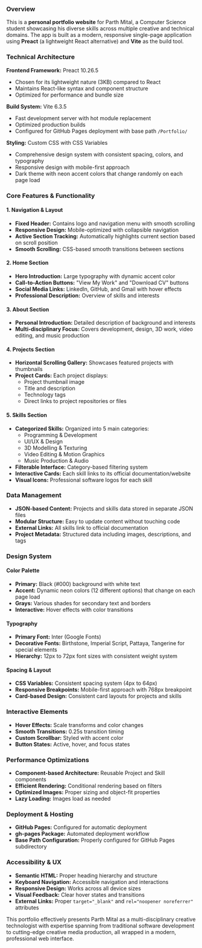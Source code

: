 ### **Overview**
This is a **personal portfolio website** for Parth Mital, a Computer Science student showcasing his diverse skills across multiple creative and technical domains. The app is built as a modern, responsive single-page application using **Preact** (a lightweight React alternative) and **Vite** as the build tool.

### **Technical Architecture**

**Frontend Framework:** Preact 10.26.5
- Chosen for its lightweight nature (3KB) compared to React
- Maintains React-like syntax and component structure
- Optimized for performance and bundle size

**Build System:** Vite 6.3.5
- Fast development server with hot module replacement
- Optimized production builds
- Configured for GitHub Pages deployment with base path `/Portfolio/`

**Styling:** Custom CSS with CSS Variables
- Comprehensive design system with consistent spacing, colors, and typography
- Responsive design with mobile-first approach
- Dark theme with neon accent colors that change randomly on each page load

### **Core Features & Functionality**

#### **1. Navigation & Layout**
- **Fixed Header:** Contains logo and navigation menu with smooth scrolling
- **Responsive Design:** Mobile-optimized with collapsible navigation
- **Active Section Tracking:** Automatically highlights current section based on scroll position
- **Smooth Scrolling:** CSS-based smooth transitions between sections

#### **2. Home Section**
- **Hero Introduction:** Large typography with dynamic accent color
- **Call-to-Action Buttons:** "View My Work" and "Download CV" buttons
- **Social Media Links:** LinkedIn, GitHub, and Gmail with hover effects
- **Professional Description:** Overview of skills and interests

#### **3. About Section**
- **Personal Introduction:** Detailed description of background and interests
- **Multi-disciplinary Focus:** Covers development, design, 3D work, video editing, and music production

#### **4. Projects Section**
- **Horizontal Scrolling Gallery:** Showcases featured projects with thumbnails
- **Project Cards:** Each project displays:
  - Project thumbnail image
  - Title and description
  - Technology tags
  - Direct links to project repositories or files

#### **5. Skills Section**
- **Categorized Skills:** Organized into 5 main categories:
  - Programming & Development
  - UI/UX & Design
  - 3D Modelling & Texturing
  - Video Editing & Motion Graphics
  - Music Production & Audio
- **Filterable Interface:** Category-based filtering system
- **Interactive Cards:** Each skill links to its official documentation/website
- **Visual Icons:** Professional software logos for each skill

### **Data Management**
- **JSON-based Content:** Projects and skills data stored in separate JSON files
- **Modular Structure:** Easy to update content without touching code
- **External Links:** All skills link to official documentation
- **Project Metadata:** Structured data including images, descriptions, and tags

### **Design System**

#### **Color Palette**
- **Primary:** Black (#000) background with white text
- **Accent:** Dynamic neon colors (12 different options) that change on each page load
- **Grays:** Various shades for secondary text and borders
- **Interactive:** Hover effects with color transitions

#### **Typography**
- **Primary Font:** Inter (Google Fonts)
- **Decorative Fonts:** Birthstone, Imperial Script, Pattaya, Tangerine for special elements
- **Hierarchy:** 12px to 72px font sizes with consistent weight system

#### **Spacing & Layout**
- **CSS Variables:** Consistent spacing system (4px to 64px)
- **Responsive Breakpoints:** Mobile-first approach with 768px breakpoint
- **Card-based Design:** Consistent card layouts for projects and skills

### **Interactive Elements**
- **Hover Effects:** Scale transforms and color changes
- **Smooth Transitions:** 0.25s transition timing
- **Custom Scrollbar:** Styled with accent color
- **Button States:** Active, hover, and focus states

### **Performance Optimizations**
- **Component-based Architecture:** Reusable Project and Skill components
- **Efficient Rendering:** Conditional rendering based on filters
- **Optimized Images:** Proper sizing and object-fit properties
- **Lazy Loading:** Images load as needed

### **Deployment & Hosting**
- **GitHub Pages:** Configured for automatic deployment
- **gh-pages Package:** Automated deployment workflow
- **Base Path Configuration:** Properly configured for GitHub Pages subdirectory

### **Accessibility & UX**
- **Semantic HTML:** Proper heading hierarchy and structure
- **Keyboard Navigation:** Accessible navigation and interactions
- **Responsive Design:** Works across all device sizes
- **Visual Feedback:** Clear hover states and transitions
- **External Links:** Proper `target="_blank"` and `rel="noopener noreferrer"` attributes

This portfolio effectively presents Parth Mital as a multi-disciplinary creative technologist with expertise spanning from traditional software development to cutting-edge creative media production, all wrapped in a modern, professional web interface.

